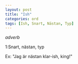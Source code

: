 ```yaml
---
layout: post
title: "Ish"
categories: ord
tags: [Ish, Snart, Nästan, Typ]
---
```


*adverb*

1:Snart, nästan, typ  

Ex: "Jag är nästan klar-ish, king!"
